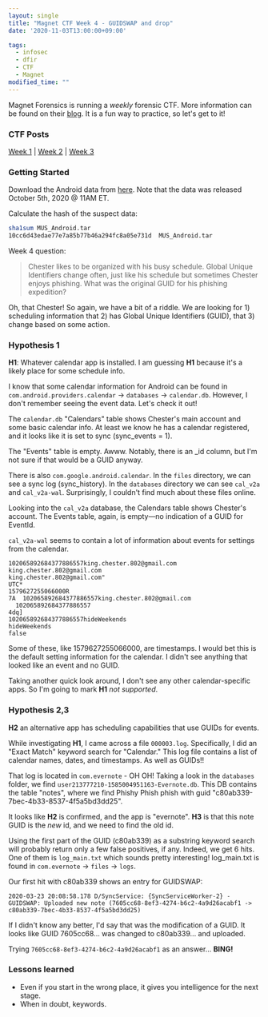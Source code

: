 ```yaml
---
layout: single
title: "Magnet CTF Week 4 - GUIDSWAP and drop"
date: '2020-11-03T13:00:00+09:00'

tags:
  - infosec
  - dfir
  - CTF
  - Magnet
modified_time: ""
---
```

Magnet Forensics is running a *weekly* forensic CTF. More information can be found on their [blog](https://www.magnetforensics.com/blog/magnet-weekly-ctf-challenge/). It is a fun way to practice, so let's get to it!

### CTF Posts

[Week 1](https://dfir.science/2020/10/Magnet-CTF-Week-1-Timestamps-of-doom.html) | [Week 2](https://dfir.science/2020/10/Magnet-CTF-Week-2-URLs-in-Pictures-in-Pictures.html) | [Week 3](https://dfir.science/2020/10/Magnet-CTF-Week-3-Failed-connections.html)

### Getting Started

Download the Android data from [here](https://drive.google.com/file/d/1tVTppe4-3Hykug7NrOJrBJT4OXuNOiDO/view?usp=sharing). Note that the data was released October 5th, 2020 @ 11AM ET.

Calculate the hash of the suspect data:
```bash
sha1sum MUS_Android.tar 
10cc6d43edae77e7a85b77b46a294fc8a05e731d  MUS_Android.tar
```

Week 4 question:

> Chester likes to be organized with his busy schedule. Global Unique Identifiers change often, just like his schedule but sometimes Chester enjoys phishing. What was the original GUID for his phishing expedition?

Oh, that Chester! So again, we have a bit of a riddle. We are looking for 1) scheduling information that 2) has Global Unique Identifiers (GUID), that 3) change based on some action.

### Hypothesis 1

**H1**: Whatever calendar app is installed. I am guessing **H1** because it's a likely place for some schedule info.

I know that some calendar information for Android can be found in ```com.android.providers.calendar``` -> ```databases``` -> ```calendar.db```. However, I don't remember seeing the event data. Let's check it out!

The ```calendar.db``` "Calendars" table shows Chester's main account and some basic calendar info. At least we know he has a calendar registered, and it looks like it is set to sync (sync_events = 1).

The "Events" table is empty. Awww. Notably, there is an _id column, but I'm not sure if that would be a GUID anyway.

There is also ```com.google.android.calendar```. In the ```files``` directory, we can see a sync log (sync_history). In the ```databases``` directory we can see ```cal_v2a``` and ```cal_v2a-wal```. Surprisingly, I couldn't find much about these files online.

Looking into the ```cal_v2a``` database, the Calendars table shows Chester's account. The Events table, again, is empty—no indication of a GUID for EventId.

```cal_v2a-wal``` seems to contain a lot of information about events for settings from the calendar.

```
102065892684377886557king.chester.802@gmail.com
king.chester.802@gmail.com
king.chester.802@gmail.com"
UTC*
1579627255066000R
7A  102065892684377886557king.chester.802@gmail.com
  102065892684377886557
4dq]
102065892684377886557hideWeekends
hideWeekends
false
```

Some of these, like 1579627255066000, are timestamps. I would bet this is the default setting information for the calendar. I didn't see anything that looked like an event and no GUID.

Taking another quick look around, I don't see any other calendar-specific apps. So I'm going to mark **H1** *not supported*.

### Hypothesis 2,3

**H2** an alternative app has scheduling capabilities that use GUIDs for events.

While investigating **H1**, I came across a file ```000003.log```. Specifically, I did an "Exact Match" keyword search for "Calendar." This log file contains a list of calendar names, dates, and timestamps. As well as GUIDs!!

That log is located in ```com.evernote``` - OH OH! Taking a look in the ```databases``` folder, we find ```user213777210-1585004951163-Evernote.db```. This DB contains the table "notes", where we find Phishy Phish phish with guid "c80ab339-7bec-4b33-8537-4f5a5bd3dd25".

It looks like **H2** is confirmed, and the app is "evernote". **H3** is that this note GUID is the *new* id, and we need to find the old id.

Using the first part of the GUID (c80ab339) as a substring keyword search will probably return only a few false positives, if any. Indeed, we get 6 hits. One of them is ```log_main.txt``` which sounds pretty interesting! log_main.txt is found in ```com.evernote``` -> ```files``` -> ```logs```.

Our first hit with c80ab339 shows an entry for GUIDSWAP:

```
2020-03-23 20:08:58.178 D/SyncService: {SyncServiceWorker-2} - GUIDSWAP: Uploaded new note (7605cc68-8ef3-4274-b6c2-4a9d26acabf1 -> 
c80ab339-7bec-4b33-8537-4f5a5bd3dd25)
```

If I didn't know any better, I'd say that was the modification of a GUID. It looks like GUID 7605cc68... was changed to c80ab339... and uploaded.

Trying ```7605cc68-8ef3-4274-b6c2-4a9d26acabf1``` as an answer... **BING!**

### Lessons learned

* Even if you start in the wrong place, it gives you intelligence for the next stage.
* When in doubt, keywords.